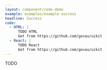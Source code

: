 ```yaml
---
layout: component/code-demo
example: examples/example-success
headline: Success
code:
  - HTML: |
      TODO HTML
      Get from https://github.com/govau/uikit
  - React: |
      TODO React
      Get from https://github.com/govau/uikit
---
```


TODO
